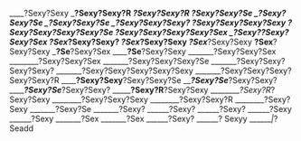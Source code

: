 
____?Sexy?Sexy
___?Sexy?Sexy?R
___?Sexy?Sexy?R
__?Sexy?Sexy?Se
_?Sexy?Sexy?Se
_?Sexy?Sexy?Se
_?Sexy?Sexy?Sexy?
?Sexy?Sexy?Sexy?Sexy
?Sexy?Sexy?Sexy?Sexy?Se
?Sexy?Sexy?Sexy?Sexy?Sex
_?Sexy?__?Sexy?Sexy?Sex
___?Sex____?Sexy?Sexy?
___?Sex_____?Sexy?Sexy
___?Sex_____?Sexy?Sexy
____?Sex____?Sexy?Sexy
_____?Se____?Sexy?Sex
______?Se__?Sexy?Sexy
_______?Sexy?Sexy?Sex
________?Sexy?Sexy?Sex
_______?Sexy?Sexy?Sexy?Se
_______?Sexy?Sexy?Sexy?Sexy?
_______?Sexy?Sexy?Sexy?Sexy?Sexy
_______?Sexy?Sexy?Sexy?Sexy?Sexy?R
________?Sexy?Sexy____?Sexy?Sexy?Se
_________?Sexy?Se_______?Sexy?Sexy?
_________?Sexy?Se_____?Sexy?Sexy?
_________?Sexy?R____?Sexy?Sexy
_________?Sexy?R_?Sexy?Sexy
________?Sexy?Sexy?Sexy
________?Sexy?Sexy?R
________?Sexy?Sexy
_______?Sexy?Se
_______?Sexy?
______?Sexy?
______?Sexy?
______?Sexy
______?Sexy
_______?Sex
_______?Sex
______?Sexy?
______? Sexyy
_______|_? Seadd